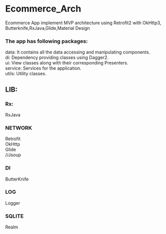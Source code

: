 # Ecommerce_Arch

Ecommerce App implement MVP architecture using Retrofit2 with OkHttp3, Butterknife,RxJava,Glide,Material Design
    
###  The app has following packages:

data: It contains all the data accessing and manipulating components.<br>
di: Dependency providing classes using Dagger2.<br>
ui: View classes along with their corresponding Presenters.<br>
service: Services for the application.<br>
utils: Utility classes.<br>

## LIB:

### Rx:
RxJava

### NETWORK
Retrofit<br>
OkHttp<br>
Glide<br>
//Jsoup<br>

### DI
ButterKnife

### LOG
Logger

### SQLITE 
Realm 

